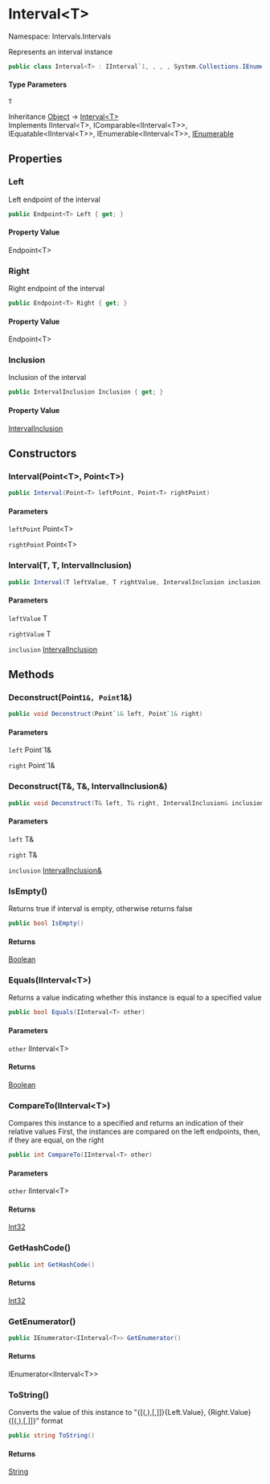# Interval&lt;T&gt;

Namespace: Intervals.Intervals

Represents an interval instance

```csharp
public class Interval<T> : IInterval`1, , , , System.Collections.IEnumerable
```

#### Type Parameters

`T`<br>

Inheritance [Object](https://docs.microsoft.com/en-us/dotnet/api/system.object) → [Interval&lt;T&gt;](./intervals.intervals.interval-1.md)<br>
Implements IInterval&lt;T&gt;, IComparable&lt;IInterval&lt;T&gt;&gt;, IEquatable&lt;IInterval&lt;T&gt;&gt;, IEnumerable&lt;IInterval&lt;T&gt;&gt;, [IEnumerable](https://docs.microsoft.com/en-us/dotnet/api/system.collections.ienumerable)

## Properties

### **Left**

Left endpoint of the interval

```csharp
public Endpoint<T> Left { get; }
```

#### Property Value

Endpoint&lt;T&gt;<br>

### **Right**

Right endpoint of the interval

```csharp
public Endpoint<T> Right { get; }
```

#### Property Value

Endpoint&lt;T&gt;<br>

### **Inclusion**

Inclusion of the interval

```csharp
public IntervalInclusion Inclusion { get; }
```

#### Property Value

[IntervalInclusion](./intervals.intervals.intervalinclusion.md)<br>

## Constructors

### **Interval(Point&lt;T&gt;, Point&lt;T&gt;)**

```csharp
public Interval(Point<T> leftPoint, Point<T> rightPoint)
```

#### Parameters

`leftPoint` Point&lt;T&gt;<br>

`rightPoint` Point&lt;T&gt;<br>

### **Interval(T, T, IntervalInclusion)**

```csharp
public Interval(T leftValue, T rightValue, IntervalInclusion inclusion)
```

#### Parameters

`leftValue` T<br>

`rightValue` T<br>

`inclusion` [IntervalInclusion](./intervals.intervals.intervalinclusion.md)<br>

## Methods

### **Deconstruct(Point`1&, Point`1&)**

```csharp
public void Deconstruct(Point`1& left, Point`1& right)
```

#### Parameters

`left` Point`1&<br>

`right` Point`1&<br>

### **Deconstruct(T&, T&, IntervalInclusion&)**

```csharp
public void Deconstruct(T& left, T& right, IntervalInclusion& inclusion)
```

#### Parameters

`left` T&<br>

`right` T&<br>

`inclusion` [IntervalInclusion&](./intervals.intervals.intervalinclusion&.md)<br>

### **IsEmpty()**

Returns true if interval is empty, otherwise returns false

```csharp
public bool IsEmpty()
```

#### Returns

[Boolean](https://docs.microsoft.com/en-us/dotnet/api/system.boolean)<br>

### **Equals(IInterval&lt;T&gt;)**

Returns a value indicating whether this instance is equal to a specified  value

```csharp
public bool Equals(IInterval<T> other)
```

#### Parameters

`other` IInterval&lt;T&gt;<br>

#### Returns

[Boolean](https://docs.microsoft.com/en-us/dotnet/api/system.boolean)<br>

### **CompareTo(IInterval&lt;T&gt;)**

Compares this instance to a specified  and returns an indication of their relative values
 First, the instances are compared on the left endpoints, then, if they are equal, on the right

```csharp
public int CompareTo(IInterval<T> other)
```

#### Parameters

`other` IInterval&lt;T&gt;<br>

#### Returns

[Int32](https://docs.microsoft.com/en-us/dotnet/api/system.int32)<br>

### **GetHashCode()**

```csharp
public int GetHashCode()
```

#### Returns

[Int32](https://docs.microsoft.com/en-us/dotnet/api/system.int32)<br>

### **GetEnumerator()**

```csharp
public IEnumerator<IInterval<T>> GetEnumerator()
```

#### Returns

IEnumerator&lt;IInterval&lt;T&gt;&gt;<br>

### **ToString()**

Converts the value of this instance to "{[(,),[,]]}{Left.Value}, {Right.Value}{[(,),[,]]}" format

```csharp
public string ToString()
```

#### Returns

[String](https://docs.microsoft.com/en-us/dotnet/api/system.string)<br>
